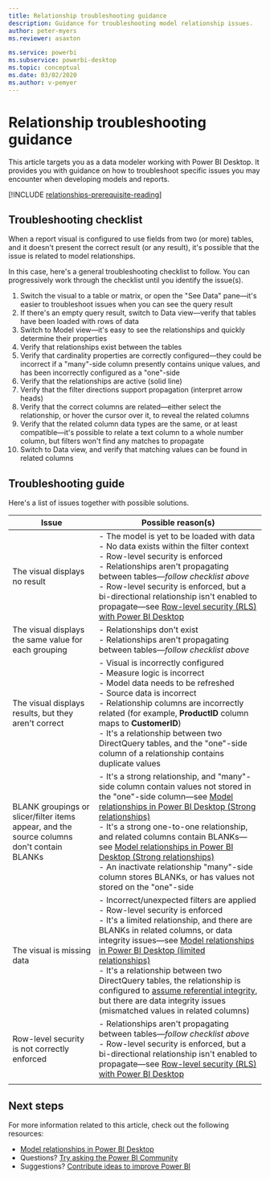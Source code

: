 ```yaml
---
title: Relationship troubleshooting guidance
description: Guidance for troubleshooting model relationship issues.
author: peter-myers
ms.reviewer: asaxton

ms.service: powerbi
ms.subservice: powerbi-desktop
ms.topic: conceptual
ms.date: 03/02/2020
ms.author: v-pemyer
---
```


# Relationship troubleshooting guidance

This article targets you as a data modeler working with Power BI Desktop. It provides you with guidance on how to troubleshoot specific issues you may encounter when developing models and reports.

[!INCLUDE [relationships-prerequisite-reading](includes/relationships-prerequisite-reading.md)]

## Troubleshooting checklist

When a report visual is configured to use fields from two (or more) tables, and it doesn't present the correct result (or any result), it's possible that the issue is related to model relationships.

In this case, here's a general troubleshooting checklist to follow. You can progressively work through the checklist until you identify the issue(s).

1. Switch the visual to a table or matrix, or open the "See Data" pane—it's easier to troubleshoot issues when you can see the query result
1. If there's an empty query result, switch to Data view—verify that tables have been loaded with rows of data
1. Switch to Model view—it's easy to see the relationships and quickly determine their properties
1. Verify that relationships exist between the tables
1. Verify that cardinality properties are correctly configured—they could be incorrect if a "many"-side column presently contains unique values, and has been incorrectly configured as a "one"-side
1. Verify that the relationships are active (solid line)
1. Verify that the filter directions support propagation (interpret arrow heads)
1. Verify that the correct columns are related—either select the relationship, or hover the cursor over it, to reveal the related columns
1. Verify that the related column data types are the same, or at least compatible—it's possible to relate a text column to a whole number column, but filters won't find any matches to propagate
1. Switch to Data view, and verify that matching values can be found in related columns

## Troubleshooting guide

Here's a list of issues together with possible solutions.

|Issue|Possible reason(s)|
|---------|---------|
|The visual displays no result|- The model is yet to be loaded with data<br />- No data exists within the filter context<br />- Row-level security is enforced<br />- Relationships aren't propagating between tables—_follow checklist above_<br />- Row-level security is enforced, but a bi-directional relationship isn't enabled to propagate—see [Row-level security (RLS) with Power BI Desktop](../create-reports/desktop-rls.md)|
|The visual displays the same value for each grouping |- Relationships don't exist<br />- Relationships aren't propagating between tables—_follow checklist above_|
|The visual displays results, but they aren't correct|- Visual is incorrectly configured<br />- Measure logic is incorrect<br />- Model data needs to be refreshed<br />- Source data is incorrect<br />- Relationship columns are incorrectly related (for example, **ProductID** column maps to **CustomerID**)<br />- It's a relationship between two DirectQuery tables, and the "one"-side column of a relationship contains duplicate values|
|BLANK groupings or slicer/filter items appear, and the source columns don't contain BLANKs|- It's a strong relationship, and "many"-side column contain values not stored in the "one"-side column—see [Model relationships in Power BI Desktop (Strong relationships)](../transform-model/desktop-relationships-understand.md#strong-relationships)<br />- It's a strong one-to-one relationship, and related columns contain BLANKs—see [Model relationships in Power BI Desktop (Strong relationships)](../transform-model/desktop-relationships-understand.md#strong-relationships)<br />- An inactivate relationship "many"-side column stores BLANKs, or has values not stored on the "one"-side|
|The visual is missing data|- Incorrect/unexpected filters are applied<br />- Row-level security is enforced<br />- It's a limited relationship, and there are BLANKs in related columns, or data integrity issues—see [Model relationships in Power BI Desktop (limited relationships)](../transform-model/desktop-relationships-understand.md#limited-relationships)<br />- It's a relationship between two DirectQuery tables, the relationship is configured to [assume referential integrity](../transform-model/desktop-relationships-understand.md#assume-referential-integrity), but there are data integrity issues (mismatched values in related columns)|
|Row-level security is not correctly enforced|- Relationships aren't propagating between tables—_follow checklist above_<br />- Row-level security is enforced, but a bi-directional relationship isn't enabled to propagate—see [Row-level security (RLS) with Power BI Desktop](../create-reports/desktop-rls.md)|
|||

## Next steps

For more information related to this article, check out the following resources:

- [Model relationships in Power BI Desktop](../transform-model/desktop-relationships-understand.md)
- Questions? [Try asking the Power BI Community](https://community.powerbi.com/)
- Suggestions? [Contribute ideas to improve Power BI](https://ideas.powerbi.com/)
